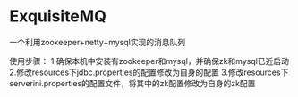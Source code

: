 # ExquisiteMQ
一个利用zookeeper+netty+mysql实现的消息队列

使用步骤：
1.确保本机中安装有zookeeper和mysql，并确保zk和mysql已近启动
2.修改resources下jdbc.properties的配置修改为自身的配置
3.修改resources下serverini.properties的配置文件，将其中的zk配置修改为自身的zk配置



